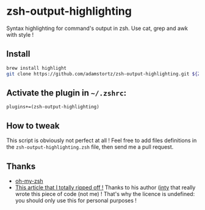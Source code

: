 zsh-output-highlighting
=======================

Syntax highlighting for command's output in zsh. Use cat, grep and awk with style !

Install
--------------

```sh
brew install highlight
git clone https://github.com/adamstortz/zsh-output-highlighting.git ${ZSH_CUSTOM:-~/.oh-my-zsh/custom}/plugins/zsh-output-highlighting
```

Activate the plugin in `~/.zshrc`:
-------------------

```
plugins+=(zsh-output-highlighting)
```

How to tweak
------------

This script is obviously not perfect at all !
Feel free to add files definitions in the `zsh-output-highlighting.zsh` file, then send me a pull request.

Thanks
------

* [oh-my-zsh](http://github.com/robbyrussell/oh-my-zsh)
* [This article that I totally ripped off !](http://b.inty.se/blag/syntax-highlighting-cat-sed-awk-etc) Thanks to his author ([inty](https://github.com/inty) that really wrote this piece of code (not me) ! That's why the licence is undefined: you should only use this for personal purposes ! 